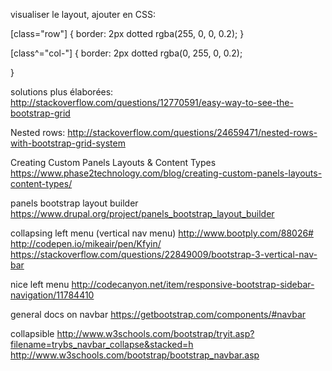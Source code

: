 visualiser le layout, ajouter en CSS:

[class="row"] {
    border: 2px dotted rgba(255, 0, 0, 0.2);
}

[class^="col-"] {
    border: 2px dotted rgba(0, 255, 0, 0.2);

}

solutions plus élaborées:
http://stackoverflow.com/questions/12770591/easy-way-to-see-the-bootstrap-grid

Nested rows:
http://stackoverflow.com/questions/24659471/nested-rows-with-bootstrap-grid-system

Creating Custom Panels Layouts & Content Types
https://www.phase2technology.com/blog/creating-custom-panels-layouts-content-types/

panels bootstrap layout builder
https://www.drupal.org/project/panels_bootstrap_layout_builder

collapsing left menu (vertical nav menu)
http://www.bootply.com/88026#
http://codepen.io/mikeair/pen/Kfyin/
https://stackoverflow.com/questions/22849009/bootstrap-3-vertical-nav-bar

nice left menu
http://codecanyon.net/item/responsive-bootstrap-sidebar-navigation/11784410

general docs on navbar
https://getbootstrap.com/components/#navbar

collapsible
http://www.w3schools.com/bootstrap/tryit.asp?filename=trybs_navbar_collapse&stacked=h
http://www.w3schools.com/bootstrap/bootstrap_navbar.asp
